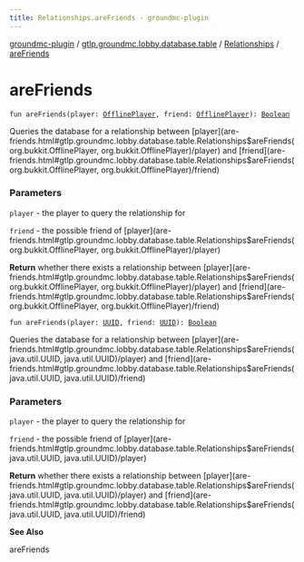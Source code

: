 ```yaml
---
title: Relationships.areFriends - groundmc-plugin
---
```


[groundmc-plugin](../../index.html) / [gtlp.groundmc.lobby.database.table](../index.html) / [Relationships](index.html) / [areFriends](.)

# areFriends

`fun areFriends(player: `[`OfflinePlayer`](https://hub.spigotmc.org/javadocs/spigot/org/bukkit/OfflinePlayer.html)`, friend: `[`OfflinePlayer`](https://hub.spigotmc.org/javadocs/spigot/org/bukkit/OfflinePlayer.html)`): `[`Boolean`](https://kotlinlang.org/api/latest/jvm/stdlib/kotlin/-boolean/index.html)

Queries the database for a relationship between [player](are-friends.html#gtlp.groundmc.lobby.database.table.Relationships$areFriends(org.bukkit.OfflinePlayer, org.bukkit.OfflinePlayer)/player) and [friend](are-friends.html#gtlp.groundmc.lobby.database.table.Relationships$areFriends(org.bukkit.OfflinePlayer, org.bukkit.OfflinePlayer)/friend)

### Parameters

`player` - the player to query the relationship for

`friend` - the possible friend of [player](are-friends.html#gtlp.groundmc.lobby.database.table.Relationships$areFriends(org.bukkit.OfflinePlayer, org.bukkit.OfflinePlayer)/player)

**Return**
whether there exists a relationship between [player](are-friends.html#gtlp.groundmc.lobby.database.table.Relationships$areFriends(org.bukkit.OfflinePlayer, org.bukkit.OfflinePlayer)/player) and [friend](are-friends.html#gtlp.groundmc.lobby.database.table.Relationships$areFriends(org.bukkit.OfflinePlayer, org.bukkit.OfflinePlayer)/friend)

`fun areFriends(player: `[`UUID`](http://docs.oracle.com/javase/6/docs/api/java/util/UUID.html)`, friend: `[`UUID`](http://docs.oracle.com/javase/6/docs/api/java/util/UUID.html)`): `[`Boolean`](https://kotlinlang.org/api/latest/jvm/stdlib/kotlin/-boolean/index.html)

Queries the database for a relationship between [player](are-friends.html#gtlp.groundmc.lobby.database.table.Relationships$areFriends(java.util.UUID, java.util.UUID)/player) and [friend](are-friends.html#gtlp.groundmc.lobby.database.table.Relationships$areFriends(java.util.UUID, java.util.UUID)/friend)

### Parameters

`player` - the player to query the relationship for

`friend` - the possible friend of [player](are-friends.html#gtlp.groundmc.lobby.database.table.Relationships$areFriends(java.util.UUID, java.util.UUID)/player)

**Return**
whether there exists a relationship between [player](are-friends.html#gtlp.groundmc.lobby.database.table.Relationships$areFriends(java.util.UUID, java.util.UUID)/player) and [friend](are-friends.html#gtlp.groundmc.lobby.database.table.Relationships$areFriends(java.util.UUID, java.util.UUID)/friend)

**See Also**

areFriends

